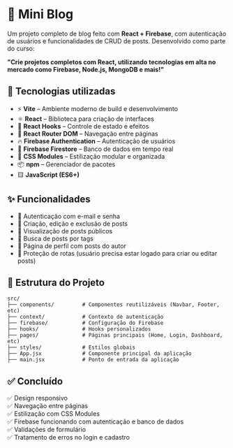 # 📝 Mini Blog

Um projeto completo de blog feito com **React + Firebase**, com autenticação de usuários e funcionalidades de CRUD de posts. Desenvolvido como parte do curso:

**"Crie projetos completos com React, utilizando tecnologias em alta no mercado como Firebase, Node.js, MongoDB e mais!"**

## 🚀 Tecnologias utilizadas

- ⚡ **Vite** – Ambiente moderno de build e desenvolvimento
- ⚛️ **React** – Biblioteca para criação de interfaces
- 🧠 **React Hooks** – Controle de estado e efeitos
- 🧭 **React Router DOM** – Navegação entre páginas
- 🔥 **Firebase Authentication** – Autenticação de usuários
- 📂 **Firebase Firestore** – Banco de dados em tempo real
- 🎨 **CSS Modules** – Estilização modular e organizada
- 📦 **npm** – Gerenciador de pacotes
- 🟨 **JavaScript (ES6+)**

## ✨ Funcionalidades

- 🔐 Autenticação com e-mail e senha
- 📝 Criação, edição e exclusão de posts
- 📄 Visualização de posts públicos
- 🔎 Busca de posts por tags
- 👤 Página de perfil com posts do autor
- 🚫 Proteção de rotas (usuário precisa estar logado para criar ou editar posts)

## 📁 Estrutura do Projeto

```
src/
├── components/         # Componentes reutilizáveis (Navbar, Footer, etc)
├── context/            # Contexto de autenticação
├── firebase/           # Configuração do Firebase
├── hooks/              # Hooks personalizados
├── pages/              # Páginas principais (Home, Login, Dashboard, etc)
├── styles/             # Estilos globais
├── App.jsx             # Componente principal da aplicação
├── main.jsx            # Ponto de entrada da aplicação
```

## ✅ Concluído

✅ Design responsivo  
✅ Navegação entre páginas  
✅ Estilização com CSS Modules  
✅ Firebase funcionando com autenticação e banco de dados  
✅ Validações de formulário  
✅ Tratamento de erros no login e cadastro